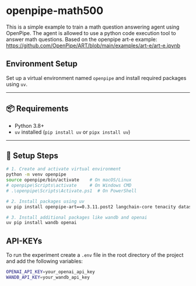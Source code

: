 # openpipe-math500

This is a simple example to train a math question answering agent using OpenPipe. The agent is allowed to use a python code execution tool to answer math questions. Based on the openpipe art-e example: https://github.com/OpenPipe/ART/blob/main/examples/art-e/art-e.ipynb 

## Environment Setup

Set up a virtual environment named `openpipe` and install required packages using `uv`.

---

## 📦 Requirements

- Python 3.8+
- `uv` installed (`pip install uv` or `pipx install uv`)

---

## 🚀 Setup Steps

```bash
# 1. Create and activate virtual environment
python -m venv openpipe
source openpipe/bin/activate    # On macOS/Linux
# openpipe\Scripts\activate     # On Windows CMD
# .\openpipe\Scripts\Activate.ps1  # On PowerShell

# 2. Install packages using uv
uv pip install openpipe-art==0.3.11.post2 langchain-core tenacity datasets "gql<4" --pre --no-cache-dir

# 3. Install additional packages like wandb and openai
uv pip install wandb openai

```

## API-KEYs
To run the experiment create a `.env` file in the root directory of the project and add the following variables:

```bash
OPENAI_API_KEY=your_openai_api_key
WANDB_API_KEY=your_wandb_api_key
```
